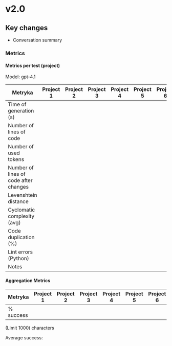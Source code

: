 # v2.0

## Key changes

- Conversation summary

### Metrics

#### Metrics per test (project)

Model: gpt-4.1

| Metryka                               | Project 1 | Project 2 | Project 3 | Project 4 | Project 5 | Project 6 |
| ------------------------------------- | --------- | --------- | --------- | --------- | --------- | --------- |
| Time of generation (s)                |           |           |           |           |           |           |
| Number of lines of code               |           |           |           |           |           |           |
| Number of used tokens                 |           |           |           |           |           |           |
| Number of lines of code after changes |           |           |           |           |           |           |
| Levenshtein distance                  |           |           |           |           |           |           |
| Cyclomatic complexity (avg)           |           |           |           |           |           |           |
| Code duplication (%)                  |           |           |           |           |           |           |
| Lint errors (Python)                  |           |           |           |           |           |           |
| Notes                                 |           |           |           |           |           |

#### Aggregation Metrics

| Metryka   | Project 1 | Project 2 | Project 3 | Project 4 | Project 5 | Project 6 |
| --------- | --------- | --------- | --------- | --------- | --------- | --------- |
| % success |           |           |           |           |           |           |

(Limit 1000) characters

Average success:
